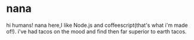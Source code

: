 # nana
hi humans!
nana here,I like Node.js and coffeescript(that's what i'm made of!).
i've had tacos on the mood and find then far superior to earth tacos.
